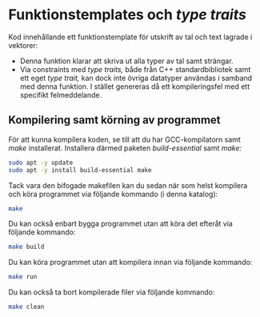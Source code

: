 # Funktionstemplates och *type traits*

Kod innehållande ett funktionstemplate för utskrift av tal och text lagrade i vektorer:
* Denna funktion klarar att skriva ut alla typer av tal samt strängar.
* Via constraints med *type traits,* både från C++ standardbibliotek samt ett eget *type trait,* kan dock inte övriga datatyper
användas i samband med denna funktion. I stället genereras då ett kompileringsfel med ett specifikt felmeddelande.

## Kompilering samt körning av programmet
För att kunna kompilera koden, se till att du har GCC-kompilatorn samt *make* installerat. Installera därmed paketen *build-essential* samt *make:*

```bash
sudo apt -y update
sudo apt -y install build-essential make
```

Tack vara den bifogade makefilen kan du sedan när som helst kompilera och köra programmet via följande kommando (i denna katalog):

```bash
make
```

Du kan också enbart bygga programmet utan att köra det efteråt via följande kommando:

```bash
make build
```

Du kan köra programmet utan att kompilera innan via följande kommando:

```bash
make run
```

Du kan också ta bort kompilerade filer via följande kommando:

```bash
make clean
```